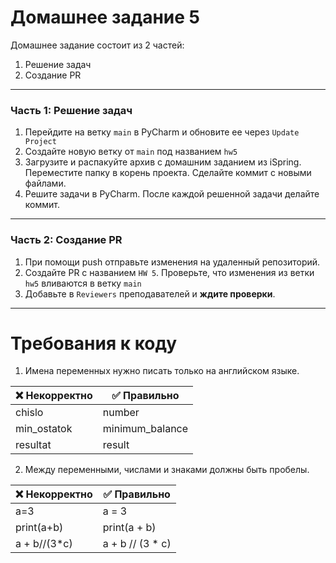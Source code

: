 # Домашнее задание 5

Домашнее задание состоит из 2 частей:
1. Решение задач
2. Создание PR

---

### Часть 1: Решение задач

1. Перейдите на ветку `main` в PyCharm и обновите ее через `Update Project`
2. Создайте новую ветку от `main` под названием `hw5`
3. Загрузите и распакуйте архив с домашним заданием из iSpring.
Переместите папку в корень проекта. Сделайте коммит с новыми файлами.
4. Решите задачи в PyCharm. После каждой решенной задачи делайте коммит.

---

### Часть 2: Создание PR

1. При помощи push отправьте изменения на удаленный репозиторий. 
2. Создайте PR с названием `HW 5`. Проверьте, что изменения из ветки `hw5` вливаются в ветку `main`
3. Добавьте в `Reviewers` преподавателей и **ждите проверки**.

---

# Требования к коду

1. Имена переменных нужно писать только на английском языке.

| ❌ Некорректно | ✅ Правильно     |
|---------------|-----------------|
| chislo        | number          |
| min_ostatok   | minimum_balance |
| resultat      | result          |


2. Между переменными, числами и знаками должны быть пробелы.

| ❌ Некорректно   | ✅ Правильно      |
|-----------------|------------------|
| a=3             | a = 3            |
| print(a+b)      | print(a + b)     |
| a + b//(3*c)    | a + b // (3 * c) |
